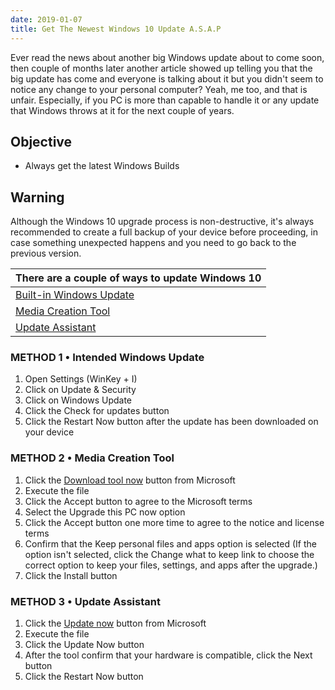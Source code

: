 ```yaml
---
date: 2019-01-07
title: Get The Newest Windows 10 Update A.S.A.P
---
```


Ever read the news about another big Windows update about to come soon, then couple of months later another article showed up telling you that the big update has come and everyone is talking about it but you didn't seem to notice any change to your personal computer? Yeah, me too, and that is unfair. Especially, if you PC is more than capable to handle it or any update that Windows throws at it for the next couple of years.

## Objective

- Always get the latest Windows Builds

<!-- content -->

## Warning

Although the Windows 10 upgrade process is non-destructive, it's always recommended to create a full backup of your device before proceeding, in case something unexpected happens and you need to go back to the previous version.

|There are a couple of ways to update Windows 10|
|:---|
|[Built-in Windows Update](#winupdate)|
|[Media Creation Tool](#toolkit)|
|[Update Assistant](#assistant)|

### METHOD 1 &bull; Intended Windows Update

1. Open Settings (WinKey + I)
2. Click on Update & Security
3. Click on Windows Update
4. Click the Check for updates button
5. Click the Restart Now button after the update has been downloaded on your device

### METHOD 2 &bull; Media Creation Tool

1. Click the [Download tool now](https://www.microsoft.com/en-us/software-download/windows10) button from Microsoft
2. Execute the file
3. Click the Accept button to agree to the Microsoft terms
4. Select the Upgrade this PC now option
5. Click the Accept button one more time to agree to the notice and license terms
6. Confirm that the Keep personal files and apps option is selected (If the option isn't selected, click the Change what to keep link to choose the correct option to keep your files, settings, and apps after the upgrade.)
7. Click the Install button

### METHOD 3 &bull; Update Assistant

1. Click the [Update now](https://www.microsoft.com/en-us/software-download/windows10) button from Microsoft
2. Execute the file
3. Click the Update Now button
4. After the tool confirm that your hardware is compatible, click the Next button
5. Click the Restart Now button
